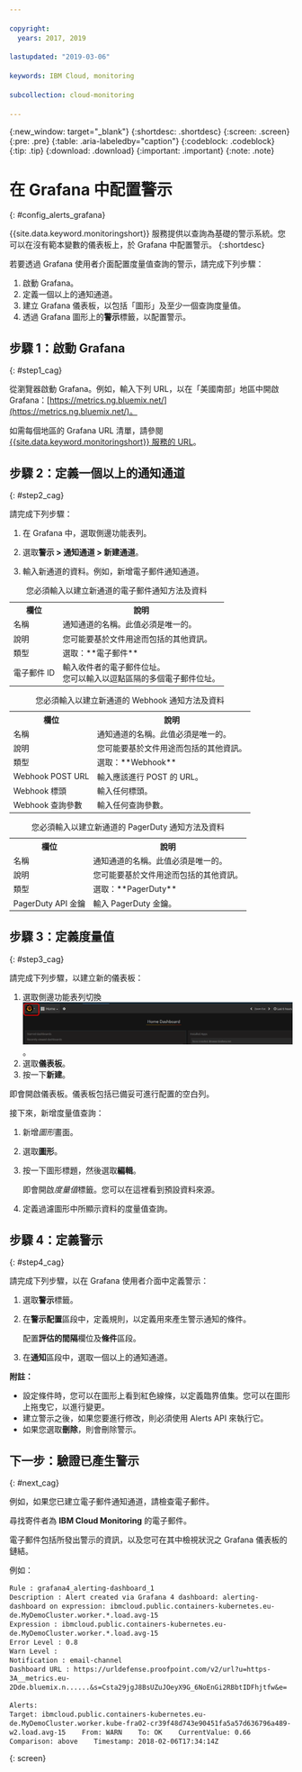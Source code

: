 ```yaml
---

copyright:
  years: 2017, 2019

lastupdated: "2019-03-06"

keywords: IBM Cloud, monitoring

subcollection: cloud-monitoring

---
```


{:new_window: target="_blank"}
{:shortdesc: .shortdesc}
{:screen: .screen}
{:pre: .pre}
{:table: .aria-labeledby="caption"}
{:codeblock: .codeblock}
{:tip: .tip}
{:download: .download}
{:important: .important}
{:note: .note}

# 在 Grafana 中配置警示
{: #config_alerts_grafana}

{{site.data.keyword.monitoringshort}} 服務提供以查詢為基礎的警示系統。您可以在沒有範本變數的儀表板上，於 Grafana 中配置警示。
{:shortdesc}

若要透過 Grafana 使用者介面配置度量值查詢的警示，請完成下列步驟：

1. 啟動 Grafana。
2. 定義一個以上的通知通道。
3. 建立 Grafana 儀表板，以包括「圖形」及至少一個查詢度量值。 
4. 透過 Grafana 圖形上的**警示**標籤，以配置警示。

## 步驟 1：啟動 Grafana
{: #step1_cag}

從瀏覽器啟動 Grafana。例如，輸入下列 URL，以在「美國南部」地區中開啟 Grafana：[https://metrics.ng.bluemix.net/](https://metrics.ng.bluemix.net/)。

如需每個地區的 Grafana URL 清單，請參閱 [{{site.data.keyword.monitoringshort}} 服務的 URL](/docs/services/cloud-monitoring?topic=cloud-monitoring-monitoring_ov#region)。

## 步驟 2：定義一個以上的通知通道
{: #step2_cag}

請完成下列步驟：

1. 在 Grafana 中，選取側邊功能表列。

2. 選取**警示 > 通知通道 > 新建通道**。

3. 輸入新通道的資料。例如，新增電子郵件通知通道。

<table>
  <caption>您必須輸入以建立新通道的電子郵件通知方法及資料</caption>
  <tr>
     <th>欄位</th>
     <th>說明</th>
  </tr>
  <tr>
    <td>名稱</td>
    <td>通知通道的名稱。此值必須是唯一的。</td>
  </tr>
  <tr>
    <td>說明</td>
    <td>您可能要基於文件用途而包括的其他資訊。</td>
  </tr>
  <tr>
    <td>類型</td>
    <td>選取：**電子郵件**</td>
  </tr>
  <tr>
    <td>電子郵件 ID</td>
    <td>輸入收件者的電子郵件位址。</br>您可以輸入以逗點區隔的多個電子郵件位址。</td>
  </tr>
</table>

<table>
  <caption>您必須輸入以建立新通道的 Webhook 通知方法及資料</caption>
  <tr>
     <th>欄位</th>
     <th>說明</th>
  </tr>
  <tr>
    <td>名稱</td>
    <td>通知通道的名稱。此值必須是唯一的。</td>
  </tr>
  <tr>
    <td>說明</td>
    <td>您可能要基於文件用途而包括的其他資訊。</td>
  </tr>
  <tr>
    <td>類型</td>
    <td>選取：**Webhook**</td>
  </tr>
  <tr>
    <td>Webhook POST URL</td>
    <td>輸入應該進行 POST 的 URL。</td>
  </tr>
  <tr>
    <td>Webhook 標頭</td>
    <td>輸入任何標頭。</td>
  </tr>
  <tr>
    <td>Webhook 查詢參數</td>
    <td>輸入任何查詢參數。</td>
  </tr>
</table>

<table>
  <caption>您必須輸入以建立新通道的 PagerDuty 通知方法及資料</caption>
  <tr>
     <th>欄位</th>
     <th>說明</th>
  </tr>
  <tr>
    <td>名稱</td>
    <td>通知通道的名稱。此值必須是唯一的。</td>
  </tr>
  <tr>
    <td>說明</td>
    <td>您可能要基於文件用途而包括的其他資訊。</td>
  </tr>
  <tr>
    <td>類型</td>
    <td>選取：**PagerDuty**</td>
  </tr>
  <tr>
    <td>PagerDuty API 金鑰</td>
    <td>輸入 PagerDuty 金鑰。</td>
  </tr>
</table>

## 步驟 3：定義度量值
{: #step3_cag}

請完成下列步驟，以建立新的儀表板：

1. 選取側邊功能表列切換 ![Grafana 側邊功能表列](images/grafana_settings.gif "Grafana 側邊功能表列")。
2. 選取**儀表板**。
3. 按一下**新建**。

即會開啟儀表板。儀表板包括已備妥可進行配置的空白列。 

接下來，新增度量值查詢：

1. 新增*圖形*畫面。
2. 選取**圖形**。
3. 按一下圖形標題，然後選取**編輯**。
    
    即會開啟*度量值*標籤。您可以在這裡看到預設資料來源。
    
4. 定義過濾圖形中所顯示資料的度量值查詢。 


## 步驟 4：定義警示
{: #step4_cag}

請完成下列步驟，以在 Grafana 使用者介面中定義警示：

1. 選取**警示**標籤。
2. 在**警示配置**區段中，定義規則，以定義用來產生警示通知的條件。

    配置**評估的間隔**欄位及**條件**區段。

3. 在**通知**區段中，選取一個以上的通知通道。

**附註：** 

* 設定條件時，您可以在圖形上看到紅色線條，以定義臨界值集。您可以在圖形上拖曳它，以進行變更。
* 建立警示之後，如果您要進行修改，則必須使用 Alerts API 來執行它。
* 如果您選取**刪除**，則會刪除警示。

## 下一步：驗證已產生警示
{: #next_cag}

例如，如果您已建立電子郵件通知通道，請檢查電子郵件。

尋找寄件者為 **IBM Cloud Monitoring** 的電子郵件。

電子郵件包括所發出警示的資訊，以及您可在其中檢視狀況之 Grafana 儀表板的鏈結。

例如：

```
Rule : grafana4_alerting-dashboard_1
Description : Alert created via Grafana 4 dashboard: alerting-dashboard on expression: ibmcloud.public.containers-kubernetes.eu-de.MyDemoCluster.worker.*.load.avg-15
Expression : ibmcloud.public.containers-kubernetes.eu-de.MyDemoCluster.worker.*.load.avg-15
Error Level : 0.8
Warn Level : 
Notification : email-channel
Dashboard URL : https://urldefense.proofpoint.com/v2/url?u=https-3A__metrics.eu-2Dde.bluemix.n......&s=Csta29jgJ8BsUZuJOeyX9G_6NoEnGi2RBbtIDFhjtfw&e=

Alerts:
Target: ibmcloud.public.containers-kubernetes.eu-de.MyDemoCluster.worker.kube-fra02-cr39f48d743e90451fa5a57d636796a489-w2.load.avg-15    From: WARN    To: OK    CurrentValue: 0.66    Comparison: above    Timestamp: 2018-02-06T17:34:14Z
```
{: screen}


